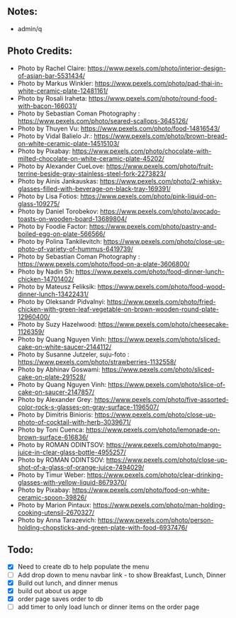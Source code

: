 




## Notes:
 - admin/q


## Photo Credits:
 - Photo by Rachel Claire: https://www.pexels.com/photo/interior-design-of-asian-bar-5531434/
 - Photo by Markus Winkler: https://www.pexels.com/photo/pad-thai-in-white-ceramic-plate-12481161/
 - Photo by Rosali Iraheta: https://www.pexels.com/photo/round-food-with-bacon-166031/
 - Photo by Sebastian Coman Photography : https://www.pexels.com/photo/seared-scallops-3645126/
 - Photo by Thuyen Vu: https://www.pexels.com/photo/food-14816543/
 - Photo by Vidal Balielo Jr.: https://www.pexels.com/photo/brown-bread-on-white-ceramic-plate-14515103/
 - Photo by Pixabay: https://www.pexels.com/photo/chocolate-with-milted-chocolate-on-white-ceramic-plate-45202/
 - Photo by Alexander CueLove: https://www.pexels.com/photo/fruit-terrine-beside-gray-stainless-steel-fork-2273823/
 - Photo by Ainis Jankauskas: https://www.pexels.com/photo/2-whisky-glasses-filled-with-beverage-on-black-tray-169391/
 - Photo by Lisa Fotios: https://www.pexels.com/photo/pink-liquid-on-glass-109275/
 - Photo by Daniel Torobekov: https://www.pexels.com/photo/avocado-toasts-on-wooden-board-13689804/
 - Photo by Foodie Factor: https://www.pexels.com/photo/pastry-and-boiled-egg-on-plate-566566/
 - Photo by Polina Tankilevitch: https://www.pexels.com/photo/close-up-photo-of-variety-of-hummus-6419739/
 - Photo by Sebastian Coman Photography : https://www.pexels.com/photo/food-on-a-plate-3606800/
 - Photo by Nadin Sh: https://www.pexels.com/photo/food-dinner-lunch-chicken-14701402/
 - Photo by Mateusz Feliksik: https://www.pexels.com/photo/food-wood-dinner-lunch-13422431/
 - Photo by Oleksandr Pidvalnyi: https://www.pexels.com/photo/fried-chicken-with-green-leaf-vegetable-on-brown-wooden-round-plate-12960400/
 - Photo by Suzy Hazelwood: https://www.pexels.com/photo/cheesecake-1126359/
 - Photo by Quang Nguyen Vinh: https://www.pexels.com/photo/sliced-cake-on-white-saucer-2144112/
 - Photo by Susanne Jutzeler, suju-foto : https://www.pexels.com/photo/strawberries-1132558/
 - Photo by Abhinav Goswami: https://www.pexels.com/photo/sliced-cake-on-plate-291528/
 - Photo by Quang Nguyen Vinh: https://www.pexels.com/photo/slice-of-cake-on-saucer-2147857/
 - Photo by Alexander Grey: https://www.pexels.com/photo/five-assorted-color-rock-s-glasses-on-gray-surface-1196507/
 - Photo by Dimitris Binioris: https://www.pexels.com/photo/close-up-photo-of-cocktail-with-herb-3039671/
 - Photo by Toni Cuenca: https://www.pexels.com/photo/lemonade-on-brown-surface-616836/
 - Photo by ROMAN ODINTSOV: https://www.pexels.com/photo/mango-juice-in-clear-glass-bottle-4955257/
 - Photo by ROMAN ODINTSOV: https://www.pexels.com/photo/close-up-shot-of-a-glass-of-orange-juice-7494029/
 - Photo by Timur Weber: https://www.pexels.com/photo/clear-drinking-glasses-with-yellow-liquid-8679370/
 - Photo by Pixabay: https://www.pexels.com/photo/food-on-white-ceramic-spoon-39826/
 - Photo by Marion Pintaux: https://www.pexels.com/photo/man-holding-cooking-utensil-2670327/
 - Photo by Anna Tarazevich: https://www.pexels.com/photo/person-holding-chopsticks-and-green-plate-with-food-6937476/


## Todo:
 - [x] Need to create db to help populate the menu
 - [ ] Add drop down to menu navbar link - to show Breakfast, Lunch, Dinner
 - [x] Build out lunch, and dinner menus
 - [x] build out about us apge
 - [x] order page saves order to db
 - [ ] add timer to only load lunch or dinner items on the order page
